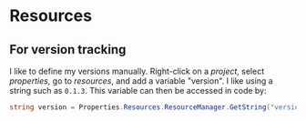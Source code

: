 # Resources

## For version tracking
I like to define my versions manually. Right-click on a _project_, select _properties_, go to _resources_, and add a variable "version". I like using a string such as `0.1.3`. This variable can then be accessed in code by:
```cs
string version = Properties.Resources.ResourceManager.GetString("version");
```
